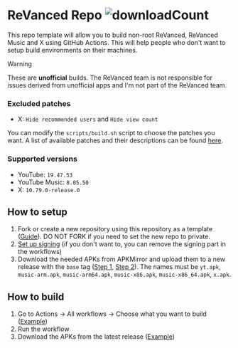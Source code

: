 # ReVanced Repo ![downloadCount](https://img.shields.io/github/downloads/LeddaZ/revanced-repo/total?color=blue&label=Downloads)
This repo template will allow you to build non-root ReVanced, ReVanced Music and X using GitHub Actions. This will help people who don't want to setup build environments on their machines.

> [!warning]
> These are **unofficial** builds. The ReVanced team is not responsible for issues derived from unofficial apps and I'm not part of the ReVanced team.

### Excluded patches
- X: `Hide recommended users` and `Hide view count`

You can modify the `scripts/build.sh` script to choose the patches you want. A list of available patches and their descriptions can be found [here](https://revanced.app/patches).

### Supported versions
- YouTube: `19.47.53`
- YouTube Music: `8.05.50`
- X: `10.79.0-release.0`

## How to setup
1. Fork or create a new repository using this repository as a template ([Guide](https://docs.github.com/en/repositories/creating-and-managing-repositories/creating-a-repository-from-a-template)). DO NOT FORK if you need to set the new repo to private.
2. [Set up signing](signing.md) (if you don't want to, you can remove the signing part in the workflows)
3. Download the needed APKs from APKMirror and upload them to a new release with the `base` tag ([Step 1](images/release_1.png), [Step 2](images/release_2.png)). The names must be `yt.apk`, `music-arm.apk`, `music-arm64.apk`, `music-x86.apk`, `music-x86_64.apk`, `x.apk`.

## How to build
1. Go to Actions -> All workflows -> Choose what you want to build ([Example](images/workflow_run.png))
2. Run the workflow
3. Download the APKs from the latest release ([Example](images/build_release.png))
